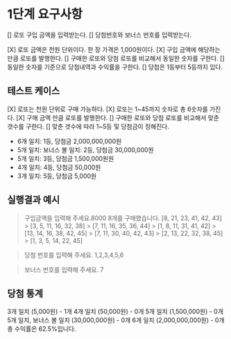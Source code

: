 # 1단계 요구사항

[] 로또 구입 금액을 입력받는다.
[] 당첨번호와 보너스 번호를 입력받는다.

[X] 로또 금액은 천원 단위이다. 한 장 가격은 1,000원이다.
[X] 구입 금액에 해당하는 만큼 로또를 발행한다.
[] 구매한 로또와 당첨 로또를 비교해서 동일한 숫자를 구한다.
[] 동일한 숫자를 기준으로 당첨내역과 수익률을 구한다.
[] 당첨은 1등부터 5등까지 있다.

## 테스트 케이스

[X] 로또는 천원 단위로 구매 가능하다.
[X] 로또는 1~45까지 숫자로 총 6숫자를 가진다.
[X] 구매 금액 만큼 로또를 발행한다.
[] 구매한 로또와 당첨 로또를 비교해서 맞춘 갯수를 구한다.
[] 맞춘 갯수에 따라 1~5등 및 당첨금이 정해진다.

- 6개 일치: 1등, 당첨금 2,000,000,000원
- 5개 일치: 보너스 볼 일치: 2등, 당첨금 30,000,000원
- 5개 일치: 3등, 당첨금 1,500,000원원
- 4개 일치: 4등, 당첨금 50,000원
- 3개 일치: 5등, 당첨금 5,000원

## 실행결과 예시

> 구입금액을 입력해 주세요.8000
> 8개를 구매했습니다.
> [8, 21, 23, 41, 42, 43] > [3, 5, 11, 16, 32, 38] > [7, 11, 16, 35, 36, 44] > [1, 8, 11, 31, 41, 42] > [13, 14, 16, 38, 42, 45] > [7, 11, 30, 40, 42, 43] > [2, 13, 22, 32, 38, 45] > [1, 3, 5, 14, 22, 45]

> 당첨 번호를 입력해 주세요. 1,2,3,4,5,6

> 보너스 번호를 입력해 주세요. 7

## 당첨 통계

3개 일치 (5,000원) - 1개
4개 일치 (50,000원) - 0개
5개 일치 (1,500,000원) - 0개
5개 일치, 보너스 볼 일치 (30,000,000원) - 0개
6개 일치 (2,000,000,000원) - 0개
총 수익률은 62.5%입니다.

